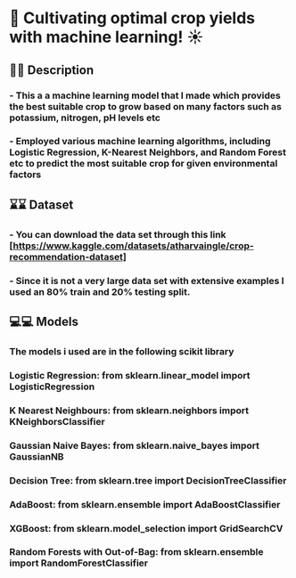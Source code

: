 # 🌱 Cultivating optimal crop yields with machine learning! ☀️
## 📝📝 Description
### - This a a machine learning model that I made which provides the best suitable crop to grow based on many factors such as potassium, nitrogen, pH levels etc 
### - Employed various machine learning algorithms, including Logistic Regression, K-Nearest Neighbors, and Random Forest etc to predict the most suitable crop for given environmental factors
## ⌛⌛ Dataset
### - You can download the data set through this link [https://www.kaggle.com/datasets/atharvaingle/crop-recommendation-dataset]
### - Since it is not a very large data set with extensive examples I used an 80% train and 20% testing split.

## 💻💻 Models
### The models i used are in the following scikit library
### Logistic Regression: from sklearn.linear_model import LogisticRegression
### K Nearest Neighbours: from sklearn.neighbors import KNeighborsClassifier
### Gaussian Naive Bayes: from sklearn.naive_bayes import GaussianNB
### Decision Tree: from sklearn.tree import DecisionTreeClassifier
### AdaBoost: from sklearn.ensemble import AdaBoostClassifier
### XGBoost: from sklearn.model_selection import GridSearchCV
### Random Forests with Out-of-Bag: from sklearn.ensemble import RandomForestClassifier
